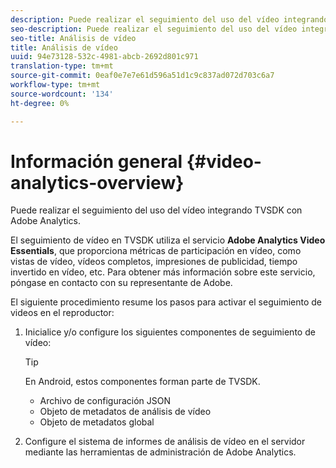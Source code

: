 ```yaml
---
description: Puede realizar el seguimiento del uso del vídeo integrando TVSDK con Adobe Analytics.
seo-description: Puede realizar el seguimiento del uso del vídeo integrando TVSDK con Adobe Analytics.
seo-title: Análisis de vídeo
title: Análisis de vídeo
uuid: 94e73128-532c-4981-abcb-2692d801c971
translation-type: tm+mt
source-git-commit: 0eaf0e7e7e61d596a51d1c9c837ad072d703c6a7
workflow-type: tm+mt
source-wordcount: '134'
ht-degree: 0%

---
```



# Información general {#video-analytics-overview}

Puede realizar el seguimiento del uso del vídeo integrando TVSDK con Adobe Analytics.

El seguimiento de vídeo en TVSDK utiliza el servicio **Adobe Analytics Video Essentials**, que proporciona métricas de participación en vídeo, como vistas de vídeo, vídeos completos, impresiones de publicidad, tiempo invertido en vídeo, etc. Para obtener más información sobre este servicio, póngase en contacto con su representante de Adobe.

El siguiente procedimiento resume los pasos para activar el seguimiento de videos en el reproductor:

1. Inicialice y/o configure los siguientes componentes de seguimiento de vídeo:

   >[!TIP]
   >
   >En Android, estos componentes forman parte de TVSDK.

   * Archivo de configuración JSON
   * Objeto de metadatos de análisis de vídeo
   * Objeto de metadatos global

1. Configure el sistema de informes de análisis de vídeo en el servidor mediante las herramientas de administración de Adobe Analytics.

